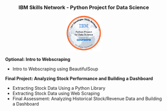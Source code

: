 <div class="title" align="center">
    <h3>IBM Skills Network - Python Project for Data Science</h3>
</div>
<div class="image" align="center">
    <img src="/Python_Project_for_Data_Science.png" alt="Badge" style="width:23%">
</div>

<div class="Intro">
    <p><b>Optional: Intro to Webscraping</b></p>
    <ul>
        <li>Intro to Webscraping using BeautifulSoup </li>
    </ul>
</div>
<div class="Final_Project">
    <p><b>Final Project: Analyzing Stock Performance and Building a Dashboard</b></p>
    <ul>
        <li>Extracting Stock Data Using a Python Library </li>
        <li>Extracting Stock Data using Web Scraping </li>
        <li>Final Assessment: Analyzing Historical Stock/Revenue Data and Building a Dashboard </li>
</div>
